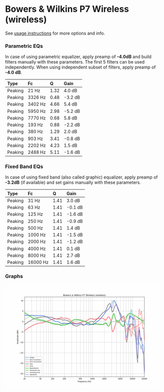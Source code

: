 # Bowers & Wilkins P7 Wireless (wireless)
See [usage instructions](https://github.com/jaakkopasanen/AutoEq#usage) for more options and info.

### Parametric EQs
In case of using parametric equalizer, apply preamp of **-4.0dB** and build filters manually
with these parameters. The first 5 filters can be used independently.
When using independent subset of filters, apply preamp of **-4.0 dB**.

| Type    | Fc      |    Q | Gain    |
|:--------|:--------|:-----|:--------|
| Peaking | 21 Hz   | 1.32 | 4.0 dB  |
| Peaking | 3326 Hz | 0.48 | -3.2 dB |
| Peaking | 3402 Hz | 4.66 | 5.4 dB  |
| Peaking | 5950 Hz | 2.98 | -5.2 dB |
| Peaking | 7770 Hz | 0.68 | 5.8 dB  |
| Peaking | 193 Hz  | 0.88 | -2.2 dB |
| Peaking | 380 Hz  | 1.29 | 2.0 dB  |
| Peaking | 903 Hz  | 3.41 | -0.8 dB |
| Peaking | 2202 Hz | 4.23 | 1.5 dB  |
| Peaking | 2488 Hz | 5.11 | -1.6 dB |

### Fixed Band EQs
In case of using fixed band (also called graphic) equalizer, apply preamp of **-3.2dB**
(if available) and set gains manually with these parameters.

| Type    | Fc       |    Q | Gain    |
|:--------|:---------|:-----|:--------|
| Peaking | 31 Hz    | 1.41 | 3.0 dB  |
| Peaking | 63 Hz    | 1.41 | -0.1 dB |
| Peaking | 125 Hz   | 1.41 | -1.6 dB |
| Peaking | 250 Hz   | 1.41 | -0.9 dB |
| Peaking | 500 Hz   | 1.41 | 1.4 dB  |
| Peaking | 1000 Hz  | 1.41 | -1.5 dB |
| Peaking | 2000 Hz  | 1.41 | -1.2 dB |
| Peaking | 4000 Hz  | 1.41 | 0.1 dB  |
| Peaking | 8000 Hz  | 1.41 | 2.7 dB  |
| Peaking | 16000 Hz | 1.41 | 1.6 dB  |

### Graphs
![](./Bowers%20&%20Wilkins%20P7%20Wireless%20(wireless).png)